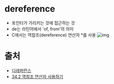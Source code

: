 # dereference
- 포인터가 가리키는 것에 접근하는 것
- de는 라틴어에서 'of, from'의 의미
- C에서는 역참조(dereference) 연산자 *를 사용
![img](https://dojang.io/pluginfile.php/339/mod_page/content/30/unit34-6.png)

# 출처
- [디레퍼런스](https://yong-it.blogspot.com/2016/09/dereference.html)
- [34.2 역참조 연산자 사용하기](https://dojang.io/mod/page/view.php?id=276)
